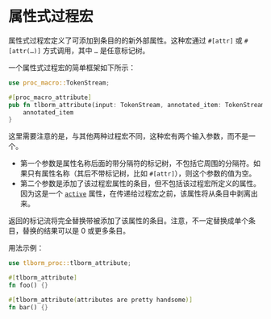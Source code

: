 # 属性式过程宏

属性式过程宏定义了可添加到条目的的新外部属性。这种宏通过 `#[attr]` 或
`#[attr(…)]` 方式调用，其中 `…` 是任意标记树。

一个属性式过程宏的简单框架如下所示：

```rs
use proc_macro::TokenStream;

#[proc_macro_attribute]
pub fn tlborm_attribute(input: TokenStream, annotated_item: TokenStream) -> TokenStream {
    annotated_item
}
```

这里需要注意的是，与其他两种过程宏不同，这种宏有两个输入参数，而不是一个。

* 第一个参数是属性名称后面的带分隔符的标记树，不包括它周围的分隔符。如果只有属性名称（其后不带标记树，比如 `#[attr]`），则这个参数的值为空。
* 第二个参数是添加了该过程宏属性的条目，但不包括该过程宏所定义的属性。因为这是一个 [`active`] 属性，在传递给过程宏之前，该属性将从条目中剥离出来。

[`active`]: https://doc.rust-lang.org/reference/attributes.html#active-and-inert-attributes 

返回的标记流将完全替换带被添加了该属性的条目。注意，不一定替换成单个条目，替换的结果可以是 0 或更多条目。

<!-- CONFIRM: Is this true? Can it emit an empty token stream? -->

用法示例：

```rs
use tlborm_proc::tlborm_attribute;

#[tlborm_attribute]
fn foo() {}

#[tlborm_attribute(attributes are pretty handsome)]
fn bar() {}
```
